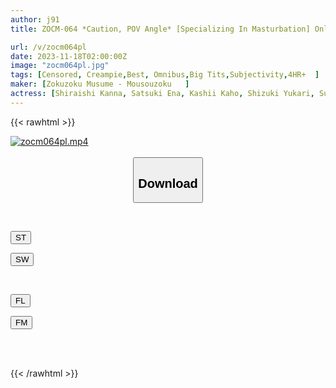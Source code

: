 ```yaml
---
author: j91
title: ZOCM-064 *Caution, POV Angle* [Specializing In Masturbation] Only Vulgar And Lewd Sex Can Win! ! ! ! Chilling Musume 1st Anniversary Work! Best Hit Title 4 Hours Vol.06

url: /v/zocm064pl
date: 2023-11-18T02:00:00Z
image: "zocm064pl.jpg"
tags: [Censored, Creampie,Best, Omnibus,Big Tits,Subjectivity,4HR+	]
maker: [Zokuzoku Musume - Mousouzoku   ]
actress: [Shiraishi Kanna, Satsuki Ena, Kashii Kaho, Shizuki Yukari, Suzune Kyouka  ]
---
```



{{< rawhtml >}}

<div class="video" data-videoid="GQGz8O79wxulrq">
    <a href="javascript:;">
        <img src="/v/zocm064pl/zocm064pl.jpg" width="WIDTH" height="HEIGHT" alt="zocm064pl.mp4" loading="lazy">
    </a>
</div>

<script type="text/javascript" src="https://j91.asia/asset/on-demand-st.js"></script>

<br>
  <link rel="stylesheet" href="https://j91.asia/asset/bs5.css">
  
  <center>
  <button class="btn btn-primary" type="button" data-bs-toggle="collapse" data-bs-target=".multi-collapse" aria-expanded="false" aria-controls="multiCollapseExample1 multiCollapseExample2"><h2>Download</h2></button></center>
</p>
<div class="row">
  <div class="col">
    <div class="collapse multi-collapse" id="multiCollapseExample1">
      <div class="card card-body">
	      	      <br>
<div class="buttons">  
<p><a href="https://streamtape.to/v/GQGz8O79wxulrq" target="_blank"><button class="btn-hover color-3"><i class="fa fa-download"></i> ST</button></a></p>
<p><a href="https://sfastwish.com/75gdw6bht9ar" target="_blank"><button class="btn-hover color-2"><i class="fa fa-download"></i> SW</button></a></p></div>
    </div>
  </div>
</div>
  <div class="col">
    <div class="collapse multi-collapse" id="multiCollapseExample2">
      <div class="card card-body">
	      <br>
<div class="buttons">
<p><a href="javascript:;" target="_blank"><button class="btn-hover color-9"><i class="fa fa-download"></i> FL</button></a></p>
<p><a href="javascript:;" target="_blank"><button class="btn-hover color-8"><i class="fa fa-download"></i> FM</button></a></p></div>
<br><br>
      </div>
    </div>
  </div>
</div>

{{< /rawhtml >}}
